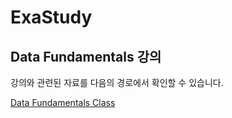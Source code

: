 # ExaStudy

## Data Fundamentals 강의

강의와 관련된 자료를 다음의 경로에서 확인할 수 있습니다.

[Data Fundamentals Class](data_fundamentals_class.html)
